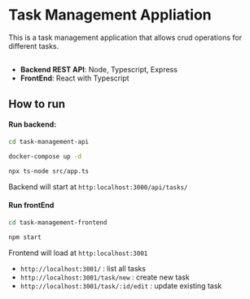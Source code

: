 # Task Management Appliation
This is a task management application that allows crud operations for different tasks.

## 
- **Backend REST API**:  Node, Typescript, Express
- **FrontEnd**: React with Typescript


## How to run

#### Run backend: 
```sh
cd task-management-api

docker-compose up -d

npx ts-node src/app.ts
```

Backend will start at `http:localhost:3000/api/tasks/`


#### Run frontEnd

```sh
cd task-management-frontend

npm start
```

Frontend will load at `http:localhost:3001`


- `http://localhost:3001/` : list all tasks
- `http://localhost:3001/task/new` : create new task
- `http://localhost:3001/task/:id/edit` : update existing task